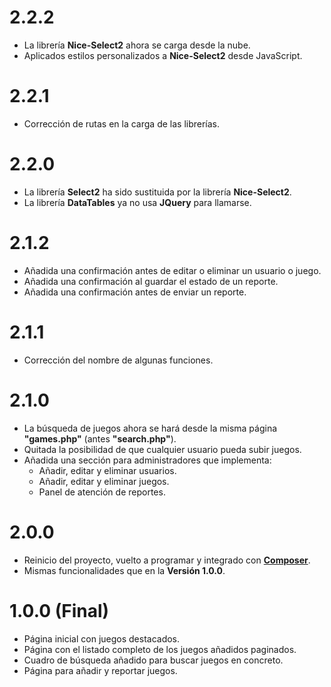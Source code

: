 # 2.2.2

- La librería **Nice-Select2** ahora se carga desde la nube.
- Aplicados estilos personalizados a **Nice-Select2** desde JavaScript.

# 2.2.1

- Corrección de rutas en la carga de las librerías.

# 2.2.0

- La librería **Select2** ha sido sustituida por la librería **Nice-Select2**.
- La librería **DataTables** ya no usa **JQuery** para llamarse.

# 2.1.2

- Añadida una confirmación antes de editar o eliminar un usuario o juego.
- Añadida una confirmación al guardar el estado de un reporte.
- Añadida una confirmación antes de enviar un reporte.

# 2.1.1

- Corrección del nombre de algunas funciones.

# 2.1.0

- La búsqueda de juegos ahora se hará desde la misma página **"games.php"** (antes **"search.php"**).
- Quitada la posibilidad de que cualquier usuario pueda subir juegos.
- Añadida una sección para administradores que implementa:
    - Añadir, editar y eliminar usuarios.
    - Añadir, editar y eliminar juegos.
    - Panel de atención de reportes.

# 2.0.0

- Reinicio del proyecto, vuelto a programar y integrado con **[Composer](https://getcomposer.org/)**.
- Mismas funcionalidades que en la **Versión 1.0.0**.

# 1.0.0 (Final)

- Página inicial con juegos destacados.
- Página con el listado completo de los juegos añadidos paginados.
- Cuadro de búsqueda añadido para buscar juegos en concreto.
- Página para añadir y reportar juegos.